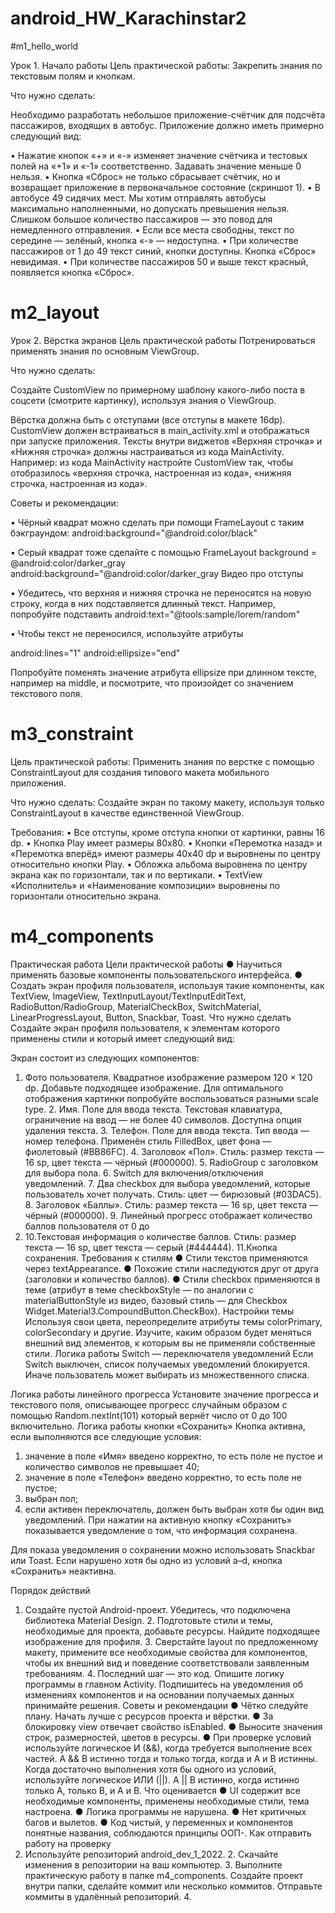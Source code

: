 # android_HW_Karachinstar2

#m1_hello_world

Урок 1. Начало работы
Цель практической работы:
Закрепить знания по текстовым полям и кнопкам.


Что нужно сделать:

Необходимо разработать небольшое приложение-счётчик для подсчёта пассажиров, входящих в автобус. Приложение должно иметь примерно следующий вид:

• Нажатие кнопок «+» и «-» изменяет значение счётчика и тестовых полей на «+1» и «-1» соответственно. Задавать значение меньше 0 нельзя.
• Кнопка «Сброс» не только сбрасывает счётчик, но и возвращает приложение в первоначальное состояние (скриншот 1).
• В автобусе 49 сидячих мест. Мы хотим отправлять автобусы максимально наполненными, но допускать превышения нельзя. Слишком большое количество пассажиров — это повод для немедленного отправления.
• Если все места свободны, текст по середине — зелёный, кнопка «-» — недоступна.
• При количестве пассажиров от 1 до 49 текст синий, кнопки доступны. Кнопка «Сброс» невидимая.
• При количестве пассажиров 50 и выше текст красный, появляется кнопка «Сброс».


# m2_layout

Урок 2. Вёрстка экранов
Цель практической работы
Потренироваться применять знания по основным ViewGroup.


Что нужно сделать:

Создайте CustomView по примерному шаблону какого-либо поста в соцсети (смотрите картинку), используя знания о ViewGroup.

Вёрстка должна быть с отступами (все отступы в макете 16dp).
CustomView должен встраиваться в main_activity.xml и отображаться при запуске приложения.
Тексты внутри виджетов «Верхняя строчка» и «Нижняя строчка» должны настраиваться из кода MainActivity. Например: из кода MainActivity настройте CustomView так, чтобы отобразилось «верхняя строчка, настроенная из кода», «нижняя строчка, настроенная из кода».


Советы и рекомендации:

• Чёрный квадрат можно сделать при помощи FrameLayout c таким бэкграундом:
android:background="@android:color/black"

• Серый квадрат тоже сделайте с помощью FrameLayout background = @android:color/darker_gray
android:background="@android:color/darker_gray
Видео про отступы

• Убедитесь, что верхняя и нижняя строчка не переносятся на новую строку, когда в них подставляется длинный текст. Например, попробуйте подставить
android:text="@tools:sample/lorem/random"

• Чтобы текст не переносился, используйте атрибуты

android:lines="1"
android:ellipsize="end"

Попробуйте поменять значение атрибута ellipsize при длинном тексте, например на middle, и посмотрите, что произойдет со значением текстового поля.

# m3_constraint

Цель практической работы:
Применить знания по верстке с помощью ConstraintLayout для создания типового макета мобильного приложения.


Что нужно сделать:
Создайте экран по такому макету, используя только ConstraintLayout в качестве единственной ViewGroup.


Требования:
• Все отступы, кроме отступа кнопки от картинки, равны 16 dp.
• Кнопка Play имеет размеры 80х80.
• Кнопки «Перемотка назад» и «Перемотка вперёд» имеют размеры 40х40 dp и выровнены по центру относительно кнопки Play.
• Обложка альбома выровнена по центру экрана как по горизонтали, так и по вертикали.
• TextView «Исполнитель» и «Наименование композиции» выровнены по горизонтали относительно экрана.

# m4_components

Практическая работа
Цели практической работы
● Научиться применять базовые компоненты пользовательского
интерфейса. ● Создать экран профиля пользователя, используя такие компоненты, как
TextView, ImageView, TextInputLayout/TextInputEditText, RadioButton/RadioGroup, MaterialCheckBox, SwitchMaterial, LinearProgressLayout, Button, Snackbar, Toast. Что нужно сделать
Создайте экран профиля пользователя, к элементам которого применены
стили и который имеет следующий вид:

Экран состоит из следующих компонентов:
1. Фото пользователя. Квадратное изображение размером 120 × 120 dp. Добавьте подходящее изображение. Для оптимального отображения
   картинки попробуйте воспользоваться разными scale type. 2. Имя. Поле для ввода текста. Текстовая клавиатура, ограничение на ввод — не более 40 символов. Доступна опция удаления текста. 3. Телефон. Поле для ввода текста. Тип ввода — номер телефона. Применён стиль FilledBox, цвет фона — фиолетовый (#BB86FC). 4. Заголовок «Пол». Стиль: размер текста — 16 sp, цвет текста — чёрный
   (#000000). 5. RadioGroup с заголовком для выбора пола. 6. Switch для включения/отключения уведомлений. 7. Два checkbox для выбора уведомлений, которые пользователь хочет
   получать. Стиль: цвет — бирюзовый (#03DAC5). 8. Заголовок «Баллы». Стиль: размер текста — 16 sp, цвет текста —
   чёрный (#000000). 9. Линейный прогресс отображает количество баллов пользователя от 0 до
100. 10.Текстовая информация о количестве баллов. Стиль: размер текста —
     16 sp, цвет текста — серый (#444444). 11.Кнопка сохранения. Требования к стилям
     ● Стили текстов применяются через textAppearance. ● Похожие стили наследуются друг от друга (заголовки и количество
     баллов). ● Стили checkbox применяются в теме (атрибут в теме checkboxStyle — по
     аналогии с materialButtonStyle из видео, базовый стиль — для Checkbox
     Widget.Material3.CompoundButton.CheckBox). Настройки темы
     Используя свои цвета, переопределите атрибуты темы colorPrimary, colorSecondary и другие. Изучите, каким образом будет меняться внешний вид
     элементов, к которым вы не применяли собственные стили. Логика работы Switch — переключателя уведомлений
     Если Switch выключен, список получаемых уведомлений блокируется. Иначе
     пользователь может выбирать из множественного списка.

Логика работы линейного прогресса
Установите значение прогресса и текстового поля, описывающее прогресс
случайным образом с помощью
Random.nextInt(101)
который вернёт число от 0 до 100 включительно. Логика работы кнопки «Сохранить»
Кнопка активна, если выполняются все следующие условия:
1. значение в поле «Имя» введено корректно, то есть поле не пустое и
   количество символов не превышает 40;
2. значение в поле «Телефон» введено корректно, то есть поле не пустое;
3. выбран пол;
4. если активен переключатель, должен быть выбран хотя бы один вид
   уведомлений. При нажатии на активную кнопку «Сохранить» показывается уведомление о
   том, что информация сохранена.

Для показа уведомления о сохранении можно использовать Snackbar или Toast. Если нарушено хотя бы одно из условий a–d, кнопка «Сохранить» неактивна.

Порядок действий
1. Создайте пустой Android-проект. Убедитесь, что подключена библиотека
   Material Design. 2. Подготовьте стили и темы, необходимые для проекта, добавьте ресурсы. Найдите подходящее изображение для профиля. 3. Сверстайте layout по предложенному макету, примените все
   необходимые свойства для компонентов, чтобы их внешний вид и
   поведение соответствовали заявленным требованиям. 4. Последний шаг — это код. Опишите логику программы в главном Activity. Подпишитесь на уведомления об изменениях компонентов и на
   основании получаемых данных принимайте решения. Советы и рекомендации
   ● Чётко следуйте плану. Начать лучше с ресурсов проекта и вёрстки. ● За блокировку view отвечает свойство isEnabled. ● Выносите значения строк, размерностей, цветов в ресурсы. ● При проверке условий используйте логическое И (&&), когда требуется
   выполнение всех частей. A && B истинно тогда и только тогда, когда и A
   и B истинны. Когда достаточно выполнения хотя бы одного из условий, используйте
   логическое ИЛИ (||). A || B истинно, когда истинно только А, только B, и А
   и B. Что оценивается
   ● UI содержит все необходимые компоненты, применены необходимые
   стили, тема настроена. ● Логика программы не нарушена. ● Нет критичных багов и вылетов. ● Код чистый, у переменных и компонентов понятные названия, соблюдаются принципы ООП-. Как отправить работу на проверку
1. Используйте репозиторий android_dev_1_2022. 2. Скачайте изменения в репозитории на ваш компьютер. 3. Выполните практическую работу в папке m4_components. Создайте
   проект внутри папки, сделайте коммит или несколько коммитов. Отправьте коммиты в удалённый репозиторий. 4.